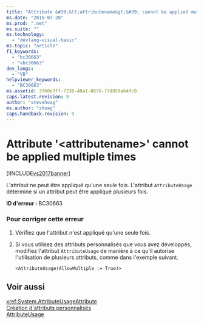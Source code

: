 ```yaml
---
title: "Attribute &#39;&lt;attributename&gt;&#39; cannot be applied multiple times | Microsoft Docs"
ms.date: "2015-07-20"
ms.prod: ".net"
ms.suite: ""
ms.technology: 
  - "devlang-visual-basic"
ms.topic: "article"
f1_keywords: 
  - "bc30663"
  - "vbc30663"
dev_langs: 
  - "VB"
helpviewer_keywords: 
  - "BC30663"
ms.assetid: 3760e7ff-7238-40a1-8676-77d858a64fc0
caps.latest.revision: 9
author: "stevehoag"
ms.author: "shoag"
caps.handback.revision: 9
---
```

# Attribute &#39;&lt;attributename&gt;&#39; cannot be applied multiple times
[!INCLUDE[vs2017banner](../../../visual-basic/includes/vs2017banner.md)]

L'attribut ne peut être appliqué qu'une seule fois.  L'attribut `AttributeUsage` détermine si un attribut peut être appliqué plusieurs fois.  
  
 **ID d'erreur :** BC30663  
  
### Pour corriger cette erreur  
  
1.  Vérifiez que l'attribut n'est appliqué qu'une seule fois.  
  
2.  Si vous utilisez des attributs personnalisés que vous avez développés, modifiez l'attribut `AttributeUsage` de manière à ce qu'il autorise l'utilisation de plusieurs attributs, comme dans l'exemple suivant.  
  
    ```  
    <AttributeUsage(AllowMultiple := True)>  
    ```  
  
## Voir aussi  
 <xref:System.AttributeUsageAttribute>   
 [Création d'attributs personnalisés](../Topic/Creating%20Custom%20Attributes%20\(C%23%20and%20Visual%20Basic\).md)   
 [AttributeUsage](../Topic/AttributeUsage%20\(C%23%20and%20Visual%20Basic\).md)